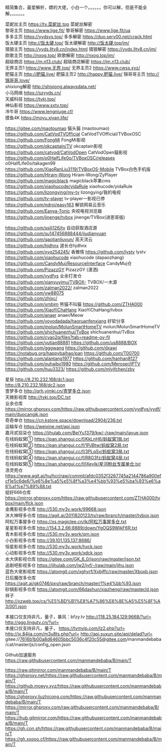 精简集合，最爱解析，嫖的大佬，小白一个。。。。。。你可以解，但是不能全解。。。。。。。                    

菜妮丝主页   https://tv.菜妮丝.top            菜妮丝解密              
黎哥主页     https://www.lige.fit/            黎哥解密     https://www.lige.fit/ua            
多多主页     https://yydsys.top/              多多解密     https://duo.serv00.net/crack.html            
饭太硬主页   http://饭太硬.top/               饭太硬解密   http://饭太硬.top/jm/            
猎狼主页     https://yyds.lltv8.cn/index.html 猎狼解密     https://yyds.lltv8.cn/jm/            
欧歌主页     http://nxog.top/                 欧歌解密     http://nxog.top/jm/            
超级商店     https://m.n13.club/              超级商店解密 https://jm.n13.club/              
无界主页1    https://www.无界.top/            无界主页2    https://www.cwss.xyz/              
肥猫主页     http://肥猫.live/                肥猫主页2    http://happy.肥猫.live/
锦哥哥主页   http://锦哥哥.love/            
shixiong解密 http://shixiong.alwaysdata.net/            
小马网络     https://szyyds.cn/     
天威科技     https://tvkj.top/    
神仙影视     https://www.sxtv.top/      
冷牛哥       https://www.lengniuge.cf/              
摸鱼4K       https://moyu.xiyan.life/              



https://gitee.com/maotoumao                           猫头猫 (maotoumao)      
https://github.com/CatVodTVOfficial                   CatVodTVOfficial/TVBoxOSC               
https://github.com/FongMi                             FongMi影视   
https://github.com/okcaptain/TV                       okcaptain影视  
https://github.com/catvod/CatVodOpen                  CatVodOpen猫影视  
https://github.com/o0HalfLife0o/TVBoxOSC/releases     o0HalfLife0o/takagen99  
https://github.com/XiaoRanLiu3119/TVBoxOS-Mobile      TVBox白色手机版  
https://github.com/Hiram-Wong                         Hiram-Wong/ZyPlayer  
https://github.com/magicblack                         magicblack苹果cms   
https://github.com/xiaohucode/yidaRule                xiaohucode/yidaRule  
https://github.com/lizongying/my-tv                   lizongying/我的电视
https://github.com/tv-player                          tv-player一影视已停
https://github.com/ndroi/easy163                      解锁网易云音乐  
https://github.com/Eanya-Tonic                        央视电视浏览器
https://github.com/jinenge/tvbox                      jinenge/TVBox(进恩哥版)  

https://github.com/ssili126/tv                        自动获取酒店源 
https://github.com/su147456888444/jiudianyuan
https://github.com/gaotianliuyun/                     高天流云    
https://github.com/hjdhnx                             道长仓hjdhnx   
https://github.com/xyq254245/                         香雅情 
https://github.com/lystv                              lystv   
https://github.com/xiaohucode                         xiaohucode (dapaozhang)  
https://github.com/CandyMuj/ResourceInterface         CandyMuj仓  
https://github.com/PizazzGY                           PizazzGY (潇洒)  
https://github.com/yydfys                             业余打发仓   
https://github.com/xianyuyimu/TVBOX-                  TVBOX/一木源  
https://github.com/zalman2022/                        zalman2022  
https://github.com/yw88075            
https://github.com/zhixc/            
https://github.com/xmbjm                              熊猫不叫猫
https://github.com/ZTHA000            
https://github.com/XiaoYiChaHang                      XiaoYiChaHang/tvbox  
https://github.com/anaer                              anaer/Meow   
https://github.com/yoyodadada/haoruanfenxiang         好软分享    
https://github.com/molun/MolunSmartHomeTV             molun/MolunSmartHomeTV  
https://github.com/shichuanenhui/TvBox                shichuanenhui/TvBox  
https://github.com/cyao2q/files?tab=readme-ov-fil            
https://github.com/yutian88881
https://github.com/us8888/BOX
https://github.com/gggwang
https://github.com/dxawi
https://notabug.org/happybaihao/pan
https://github.com/T00700
https://github.com/alantang1977
https://github.com/hanhan8127       
https://github.com/ouhaibo1980
https://github.com/Meroser/IPTV
https://github.com/huu3323/
https://github.com/mlvjfchen/zby

星辰 http://8.210.232.168/dc1.json             
http://8.210.232.168/dc2.json            
壹梦多仓 http://qrh.yimkj.cn/壹梦多仓.json            
天微影视库 http://tvkj.top/DC.txt            
业余仓库 https://mirror.ghproxy.com/https://raw.githubusercontent.com/yydfys/yydf/main/duocangjk.json            
奇奇单仓 https://cn.kstore.space/download/2904/236.txt            
运输车仓 https://weixine.net/api.json            
嘉月贰拾柒仓 https://jihulab.com/BeiYu1379/kw/-/raw/main/iayue.json            
在线蚂蚁窝① https://pan.shangui.cc/f/KkLnH6/蚂蚁窝1局.txt           
在线蚂蚁窝② https://pan.shangui.cc/f/1PJBtw/蚂蚁窝2局.txt           
在线蚂蚁窝③ https://pan.shangui.cc/f/3PLqSv/蚂蚁窝3局.txt           
在线蚂蚁窝④ https://pan.shangui.cc/f/R8G3fz/蚂蚁窝4局.txt           
在线蚂蚁窝⑤ https://pan.shangui.cc/f/lXeyIk/星河粉丝专属单仓.txt                     
涤灵苑仓 https://www.agit.ai/hu/hcr/raw/commit/afdc0352f3267745a2144786a900efcf1e5c6de6/%e6%8e%a5%e5%8f%a3%e4%bb%93%e5%ba%93%e6%a8%a1%e7%89%88.txt            
挺好666仓库 https://mirror.ghproxy.com/https://raw.githubusercontent.com/ZTHA000/tvbox/main/flck.json            
金鹰影视多仓库 http://530.my3v.work/99668.json            
沐大神呀多仓库 https://agit.ai/2011820123/tv/raw/branch/master/tvbox.json            
阿松万事屋多仓 https://xs.magiclee.cn/jk/阿松万事屋多仓.txt            
星星影视多仓库 http://154.3.2.66:8889/down/YgOQS9WjkF6R.txt            
青木影视多仓库 http://530.my3v.work/qm.json            
小白影视多仓库 http://39.101.135.137:8686/            
恒星影视多仓库 http://530.my3v.work/hxck.json            
心动影视多仓库 http://530.my3v.work/xdck.json            
水大侠影视仓库 https://gitee.com/GK_6_0/json/raw/master/json.txt            
追剧吧影视多仓 https://jihulab.com/jw2/jyf/-/raw/main/jihu.json            
蓝色大佬影视库 https://atomgit.com/xghvrf/Xvbjffc/raw/master/Xboxb.json            
日后魔改多仓库 https://agit.ai/gk0746/pxy/raw/branch/master/1%e4%bb%93.json            
砂锅影视多仓库 https://atomgit.com/66dashun/xiazheng/raw/master/d.json            
祥子 http://xzweb.top/cs/%E5%BD%B1%E8%A7%86%E6%8E%A5%E5%8F%A3/001.json                  

本接口仅支持非凡，量子，暴风：bfzy.tv http://118.25.184.129:9668/?url= http://qgg.lingutv.cn/?url=            
本接口仅支持非凡，量子， https://tvmvip.com/lz2.php?url= http://jx.84jia.com/m3u8ts.php?url= http://api.suxun.site/api/delad?url=            
gitee://7616b1b00a8d64605bbc5036c4f20c55@gitee.com/manmandebaba/cat/master/js/config_open.json            

Github加速服务 https://raw.githubusercontent.com/manmandebaba/B/main/T            

https://raw.gitmirror.com/manmandebaba/B/main/T            
https://ghproxy.net/https://raw.githubusercontent.com/manmandebaba/B/main/T            
https://github.moeyy.xyz/https://raw.githubusercontent.com/manmandebaba/B/main/T            
https://ghproxy.liuzhicong.com/https://raw.githubusercontent.com/manmandebaba/B/main/T            
https://mirror.ghproxy.com/raw.githubusercontent.com/manmandebaba/B/main/T            
https://hub.gitmirror.com/https://raw.githubusercontent.com/manmandebaba/B/main/T            
https://gh.con.sh/https://raw.githubusercontent.com/manmandebaba/B/main/T            
https://gh.xxooo.cf/https://raw.githubusercontent.com/manmandebaba/B/main/T            

